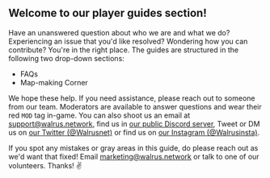 ## **Welcome to our player guides section!**

Have an unanswered question about who we are and what we do?  Experiencing an issue that you'd like resolved?  Wondering how you can contribute? You're in the right place.  The guides are structured in the following two drop-down sections:

- FAQs
- Map-making Corner

We hope these help. If you need assistance, please reach out to someone from our team. Moderators are available to answer questions and wear their red `MOD` tag in-game. You can also shoot us an email at [support@walrus.network](mailto:support@walrus.network), find us in [our public Discord server](https://discord.gg/eySJYEb), Tweet or DM us on [our Twitter (@Walrusnet)](https://twitter.com/walrusnet/) or find us on [our Instagram (@Walrusinsta)](https://instagram.com/walrusinsta).

If you spot any mistakes or gray areas in this guide, do please reach out as we'd want that fixed! Email [marketing@walrus.network](mailto:marketing@walrus.network) or talk to one of our volunteers. Thanks! ✌
